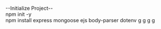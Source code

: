 --Initialize Project-- <br>
npm init -y <br>
npm install express mongoose ejs body-parser dotenv
g
g
g
g
